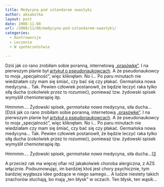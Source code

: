 ```yaml
---
title: Medycyna pod sztandarem swastyki
author: aksamitka
layout: post
date: 2008-11-08
url: /2008/11/08/medycyna-pod-sztandarem-swastyki/
categories:
  - Kontrowersje
  - Leczenie
  - W społeczeństwie

---
```

Dziś jak co rano zrobiłam sobie poranną, internetową [&#8222;prasówkę&#8221;][1]. I na pierwszym planie był [artykuł o pseudonaukowcach][2]. A że pseudonaukowcy to moja &#8222;specjalność&#8221;, więc kliknęłam. No i&#8230; Po paru minutach nie wiedziałam czy mam się śmiać, czy bać się czy płakać. Germańska nowa medycyna&#8230; Tak. Pewien człowiek postanowił, że będzie leczyć raka tylko siłą ducha (cokolwiek przez to rozumieć), ponieważ tzw. żydowski spisek wymyślił chemioterapię itp.

Hmmmm&#8230;. Żydowski spisek, _germańska nowa_ medycyna, siła ducha&#8230; [Dziś jak co rano zrobiłam sobie poranną, internetową [&#8222;prasówkę&#8221;][1]. I na pierwszym planie był [artykuł o pseudonaukowcach][2]. A że pseudonaukowcy to moja &#8222;specjalność&#8221;, więc kliknęłam. No i&#8230; Po paru minutach nie wiedziałam czy mam się śmiać, czy bać się czy płakać. Germańska nowa medycyna&#8230; Tak. Pewien człowiek postanowił, że będzie leczyć raka tylko siłą ducha (cokolwiek przez to rozumieć), ponieważ tzw. żydowski spisek wymyślił chemioterapię itp.

Hmmmm&#8230;. Żydowski spisek, _germańska nowa_ medycyna, siła ducha&#8230;][3] 

A przecież rak ma więcej ofiar niż jakakolwiek choroba alergiczna, z AZS włącznie. Podsumowując, im bardziej ktoś jest chory psychicznie, tym bardziej wygłasza idee godzące w niego samego&#8230; A ludzie niestety takich znachorów słuchają, bo mają &#8222;ten błysk&#8221; w oczach. Ten błysk, ten wąsik&#8230;

 [1]: http://onet.pl "Onet.pl"
 [2]: http://tygodnik.onet.pl/36,0,16735,doktorat_ztelepatii,artykul.html "Doktorat z telepatii"
 [3]: http://pl.wikipedia.org/wiki/Hitler "Adolf Hitler"